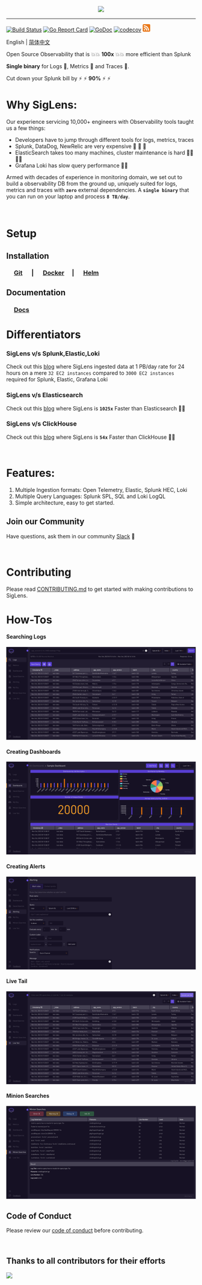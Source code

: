 <p align="center">
<img src="https://github.com/siglens/siglens/assets/604069/7dab105b-2102-4a32-85c7-02fbb4604217" width="300">
</p>

---
[![Build Status](https://github.com/siglens/siglens/workflows/siglens-docker-release/badge.svg)](https://github.com/siglens/siglens/actions/workflows/publish-prod-images.yml)
[![Go Report Card](https://goreportcard.com/badge/github.com/siglens/siglens)](https://goreportcard.com/report/github.com/siglens/siglens)
[![GoDoc](https://godoc.org/github.com/siglens/siglens?status.svg)](https://pkg.go.dev/github.com/siglens/siglens)
[![codecov](https://codecov.io/gh/siglens/siglens/graph/badge.svg?token=MH8S9B0EIK)](https://codecov.io/gh/siglens/siglens)
<a href="https://www.siglens.com/blog/blog-rss.xml" target="_blank">
  <img src="./static/assets/rss-icon.png" alt="RSS" width="20" height="20">
</a>

English | [简体中文](README_ZH_CN.md)

<p align="center">
  

  <p align="left">Open Source Observability that is 💥💥 <b>100x</b> 💥💥 more efficient than Splunk </p>
  <p align="left"><b>Single binary</b> for Logs 🎯, Metrics 🎯 and Traces 🎯.</p>
  <p align="left">Cut down your Splunk bill by ⚡ ⚡ <b>90%</b> ⚡ ⚡ </p>

</p>



# Why SigLens:
Our experience servicing 10,000+ engineers with Observability tools taught us a few things:

- Developers have to jump through different tools for logs, metrics, traces
- Splunk, DataDog, NewRelic are very expensive 💸 💸 💸 
- ElasticSearch takes too many machines, cluster maintenance is hard 👩‍💻👩‍💻
- Grafana Loki has slow query performance 🐌🐌


Armed with decades of experience in monitoring domain, we set out to build a observability DB from the ground up, uniquely suited for logs, metrics and traces with **`zero`** external dependencies. A **`single binary`** that you can run on your laptop and process **`8 TB/day`**.  
<br /><br />


# Setup
## Installation

### &emsp; <a href="https://siglens.github.io/siglens-docs/installation/git" target="_blank">Git</a> &emsp; | &emsp; <a href="https://siglens.github.io/siglens-docs/installation/docker" target="_blank">Docker</a> &emsp;| &emsp; <a href="https://siglens.github.io/siglens-docs/installation/helm" target="_blank">Helm</a>

## Documentation
### &emsp; <a href="https://siglens.github.io/siglens-docs" target="_blank">Docs</a> &emsp;


# Differentiators

### SigLens v/s Splunk,Elastic,Loki  
Check out this <a href="https://www.siglens.com/blog/petabyte-of-observability-data.html" target="_blank">blog</a> where SigLens ingested data at 1 PB/day rate for 24 hours on a mere `32 EC2 instances` compared to `3000 EC2 instances` required for Splunk, Elastic, Grafana Loki

### SigLens v/s Elasticsearch 
Check out this <a href="https://www.siglens.com/blog/siglens-1025x-faster-than-elasticsearch" target="_blank">blog</a> where SigLens is **`1025x`** Faster than Elasticsearch 🚀🚀

### SigLens v/s ClickHouse 
Check out this <a href="https://www.siglens.com/blog/siglens-54x-faster-than-clickhouse.html" target="_blank">blog</a> where SigLens is **`54x`** Faster than ClickHouse 🚀🚀


<br />

# Features:

1. Multiple Ingestion formats: Open Telemetry, Elastic, Splunk HEC, Loki
2. Multiple Query Languages: Splunk SPL, SQL and Loki LogQL
3. Simple architecture, easy to get started.


## Join our Community

Have questions, ask them in our community <a href="https://www.siglens.com/slack" target="_blank">Slack</a> 👋

<br />


# Contributing

Please read [CONTRIBUTING.md](CONTRIBUTING.md) to get started with making contributions to SigLens.

# How-Tos

#### Searching Logs
![Searching Logs](./static/assets/readme-assets/log-searching.png)

#### Creating Dashboards
![Creating Dashboards](./static/assets/readme-assets/dashboards.png)

#### Creating Alerts
![Creating Alerts](./static/assets/readme-assets/alerting.png)

#### Live Tail
![Live Tail](./static/assets/readme-assets/live-tail.png)

#### Minion Searches
![Minion Searches](./static/assets/readme-assets/minion-searches.png)


## Code of Conduct
Please review our [code of conduct](https://github.com/siglens/siglens?tab=coc-ov-file#siglens-code-of-conduct) before contributing.

<br> 

## Thanks to all contributors for their efforts

<a href="https://github.com/siglens/siglens/graphs/contributors" target="_blank">
  <img src="https://contrib.rocks/image?repo=siglens/siglens" />
</a>
